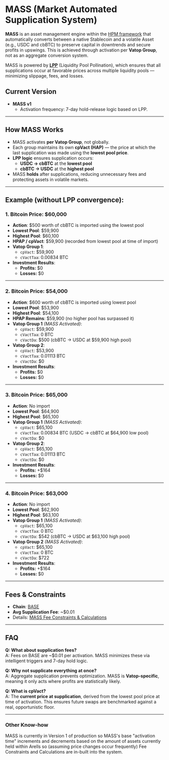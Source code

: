 # MASS (Market Automated Supplication System)

**MASS** is an asset management engine within the [HPM framework](https://github.com/Art-Sells/HPM) that automatically converts between a native Stablecoin and a volatile Asset (e.g., USDC and cbBTC) to preserve capital in downtrends and secure profits in upswings. This is achieved through activation per **Vatop Group**, not as an aggregate conversion system.

MASS is powered by **[LPP](https://github.com/Art-Sells/HPM/tree/main/HPMCodeBase/MASS/LPP)** (Liquidity Pool Pollination), which ensures that all supplications occur at favorable prices across multiple liquidity pools — minimizing slippage, fees, and losses.

## Current Version

- **MASS v1**
  - Activation frequency: 7-day hold-release logic based on LPP.

---

## How MASS Works

- MASS activates **per Vatop Group**, not globally.
- Each group maintains its own **cpVact (HAP)** — the price at which the last supplication was made using the **lowest pool price**.
- **LPP logic** ensures supplication occurs:
  - **USDC → cbBTC** at the **lowest pool**
  - **cbBTC → USDC** at the **highest pool**
- MASS **holds** after supplications, reducing unnecessary fees and protecting assets in volatile markets.

---

## Example (without LPP convergence):

### 1. Bitcoin Price: $60,000  
- **Action**: $500 worth of cbBTC is imported using the lowest pool  
- **Lowest Pool**: $59,900  
- **Highest Pool**: $60,100  
- **HPAP / cpVact**: $59,900 (recorded from lowest pool at time of import)  
- **Vatop Group 1**:
  - `cpVact`: $59,900  
  - `cVactTaa`: 0.00834 BTC  
- **Investment Results**:
  - **Profits:** $0  
  - **Losses:** $0  

---

### 2. Bitcoin Price: $54,000  
- **Action**: $600 worth of cbBTC is imported using lowest pool  
- **Lowest Pool**: $53,900  
- **Highest Pool**: $54,100  
- **HPAP Remains**: $59,900 (no higher pool has surpassed it)  
- **Vatop Group 1** *(MASS Activated)*:
  - `cpVact`: $59,900  
  - `cVactTaa`: 0 BTC  
  - `cVactDa`: $500 (cbBTC → USDC at $59,900 high pool)  
- **Vatop Group 2**:
  - `cpVact`: $53,900  
  - `cVactTaa`: 0.01113 BTC  
  - `cVactDa`: $0  
- **Investment Results**:
  - **Profits:** $0  
  - **Losses:** $0  

---

### 3. Bitcoin Price: $65,000  
- **Action**: No import  
- **Lowest Pool**: $64,900  
- **Highest Pool**: $65,100  
- **Vatop Group 1** *(MASS Activated)*:
  - `cpVact`: $65,100  
  - `cVactTaa`: 0.00834 BTC (USDC → cbBTC at $64,900 low pool)  
  - `cVactDa`: $0  
- **Vatop Group 2**:
  - `cpVact`: $65,100  
  - `cVactTaa`: 0.01113 BTC  
  - `cVactDa`: $0  
- **Investment Results**:
  - **Profits:** +$164  
  - **Losses:** $0  

---

### 4. Bitcoin Price: $63,000  
- **Action**: No import  
- **Lowest Pool**: $62,900  
- **Highest Pool**: $63,100  
- **Vatop Group 1** *(MASS Activated)*:
  - `cpVact`: $65,100  
  - `cVactTaa`: 0 BTC  
  - `cVactDa`: $542 (cbBTC → USDC at $63,100 high pool)  
- **Vatop Group 2** *(MASS Activated)*:
  - `cpVact`: $65,100  
  - `cVactTaa`: 0 BTC  
  - `cVactDa`: $722  
- **Investment Results**:
  - **Profits:** +$164  
  - **Losses:** $0  

---

## Fees & Constraints

- **Chain**: [BASE](https://base.org)  
- **Avg Supplication Fee**: ~$0.01  
- Details: [MASS Fee Constraints & Calculations](https://github.com/Art-Sells/HPM/tree/main/HPMCodeBase/MASS/MASSCodeBase#fee-constraintscalculations)

---

## FAQ

**Q: What about supplication fees?**  
A: Fees on BASE are ~$0.01 per activation. MASS minimizes these via intelligent triggers and 7-day hold logic.

**Q: Why not supplicate everything at once?**  
A: Aggregate supplication prevents optimization. MASS is **Vatop-specific**, meaning it only acts where profits are statistically likely.

**Q: What is cpVact?**  
A: The **current price at supplication**, derived from the lowest pool price at time of activation. This ensures future swaps are benchmarked against a real, opportunistic floor.

---
### Other Know-how
MASS is currently in Version 1 of production so MASS's base "activation time" increments and decrements based on the amount of assets currently held within Arells so (assuming price changes occur frequently) Fee Constraints and Calculations are in-built into the system.

